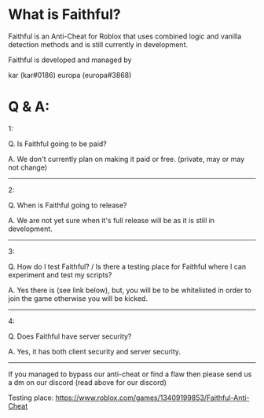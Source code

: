 # What is Faithful?

Faithful is an Anti-Cheat for Roblox that uses combined logic and vanilla detection methods and is still currently in development.

Faithful is developed and managed by

kar (kar#0186) 
europa (europa#3868)

# Q & A:

1:

Q. Is Faithful going to be paid?

A. We don't currently plan on making it paid or free. (private, may or may not change)

----

2:

Q. When is Faithful going to release?

A. We are not yet sure when it's full release will be as it is still in development.

----

3:

Q. How do I test Faithful? / Is there a testing place for Faithful where I can experiment and test my scripts?

A. Yes there is (see link below), but, you will be to be whitelisted in order to join the game otherwise you will be kicked.

----

4:

Q. Does Faithful have server security?

A. Yes, it has both client security and server security.

----

If you managed to bypass our anti-cheat or find a flaw then please send us a dm on our discord (read above for our discord)

Testing place: https://www.roblox.com/games/13409199853/Faithful-Anti-Cheat
